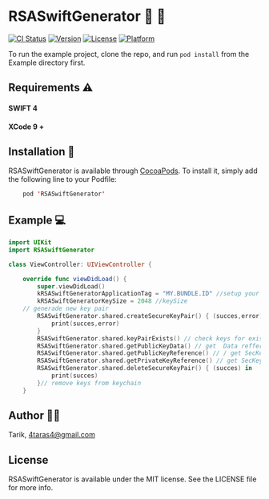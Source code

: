 # RSASwiftGenerator  🔑 🔐

[![CI Status](http://img.shields.io/travis/Tarik/RSASwiftGenerator.svg?style=flat)](https://travis-ci.org/Tarik/RSASwiftGenerator)
[![Version](https://img.shields.io/cocoapods/v/RSASwiftGenerator.svg?style=flat)](http://cocoapods.org/pods/RSASwiftGenerator)
[![License](https://img.shields.io/cocoapods/l/RSASwiftGenerator.svg?style=flat)](http://cocoapods.org/pods/RSASwiftGenerator)
[![Platform](https://img.shields.io/cocoapods/p/RSASwiftGenerator.svg?style=flat)](http://cocoapods.org/pods/RSASwiftGenerator)


To run the example project, clone the repo, and run `pod install` from the Example directory first.

## Requirements ⚠️

#### SWIFT 4
#### XCode 9 +

## Installation 📲

RSASwiftGenerator is available through [CocoaPods](http://cocoapods.org). To install
it, simply add the following line to your Podfile:

```swift
    pod 'RSASwiftGenerator'
```
## Example 💻

```swift
import UIKit
import RSASwiftGenerator

class ViewController: UIViewController {

    override func viewDidLoad() {
        super.viewDidLoad()
        kRSASwiftGeneratorApplicationTag = "MY.BUNDLE.ID" //setup your id for keychain saving
        kRSASwiftGeneratorKeySize = 2048 //keySize
    // generade new key pair
        RSASwiftGenerator.shared.createSecureKeyPair() { (succes,error) in
            print(succes,error)
        }
        RSASwiftGenerator.shared.keyPairExists() // check keys for exist
        RSASwiftGenerator.shared.getPublicKeyData() // get  Data refference as public key
        RSASwiftGenerator.shared.getPublicKeyReference() // / get SecKey refference for public key
        RSASwiftGenerator.shared.getPrivateKeyReference() // get SecKey refference for private key
        RSASwiftGenerator.shared.deleteSecureKeyPair() { (succes) in
            print(succes)
        }// remove keys from keychain
    }

```

## Author 👨‍💻

Tarik, 4taras4@gmail.com

## License

RSASwiftGenerator is available under the MIT license. See the LICENSE file for more info.
